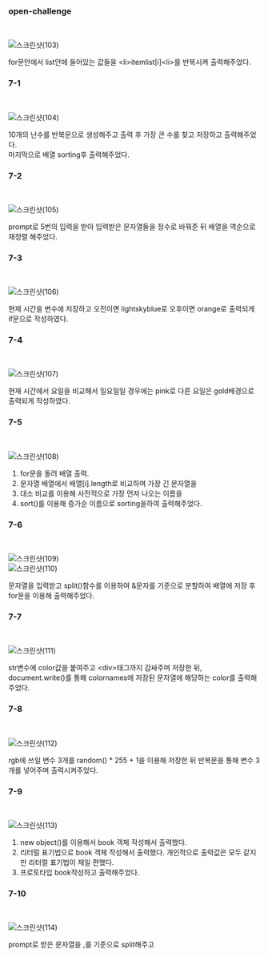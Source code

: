 <h3>open-challenge</h3></br>

![스크린샷(103)](https://github.com/PM950704/Web-Programming/assets/127920204/b1b32c5f-75c3-41fa-abae-2871466efae1)<br>

for문안에서 list안에 들어있는 값들을 &lt;li&gt;itemlist[i]&lt;li&gt;를 반복시켜 출력해주었다.<br>

<h3>7-1</h3></br>

![스크린샷(104)](https://github.com/PM950704/Web-Programming/assets/127920204/f6ced18b-c7ba-431d-a355-7bf4a02ac9cb)<br>

10개의 난수를 반복문으로 생성해주고 출력 후 가장 큰 수를 찾고 저장하고 출력해주었다.<br>
마지막으로 배열 sorting후 출력해주었다.<br>


<h3>7-2</h3></br>

![스크린샷(105)](https://github.com/PM950704/Web-Programming/assets/127920204/5ec81720-0ecb-4159-9ee2-4e8e18f4ea79)<br>

prompt로 5번의 입력을 받아 입력받은 문자열들을 정수로 바꿔준 뒤 배열을 역순으로 재정렬 해주었다.<br>

<h3>7-3</h3></br>

![스크린샷(106)](https://github.com/PM950704/Web-Programming/assets/127920204/3c894145-917d-4b20-bacf-015e4c0e78eb)<br>

현재 시간을 변수에 저장하고 오전이면 lightskyblue로 오후이면 orange로 출력되게 if문으로 작성하였다.<br>

<h3>7-4</h3></br>

![스크린샷(107)](https://github.com/PM950704/Web-Programming/assets/127920204/41854051-64a7-4333-9655-44a3b5048a2d)<br>

현재 시간에서 요일을 비교해서 일요일일 경우에는 pink로 다른 요일은 gold배경으로 출력되게 작성하였다.<br>

<h3>7-5</h3></br>

![스크린샷(108)](https://github.com/PM950704/Web-Programming/assets/127920204/68b8639c-2442-4273-8d6e-2a7191e34069)<br>

1. for문을 돌려 배열 출력.<br>
2. 문자열 배열에서 배열[i].length로 비교하며 가장 긴 문자열을 <br>
3. 대소 비교를 이용해 사전적으로 가장 먼저 나오는 이름을 <br>
4. sort()를 이용해 증가순 이름으로 sorting을하여 출력해주었다. <br>

<h3>7-6</h3></br>

![스크린샷(109)](https://github.com/PM950704/Web-Programming/assets/127920204/927a5bc3-6e75-4c9a-b880-51ac2bc0fc31)<br>
![스크린샷(110)](https://github.com/PM950704/Web-Programming/assets/127920204/75457015-3a79-4b0b-adeb-f9d2cbacc205)<br>

문자열을 입력받고 split()함수를 이용하여 &문자를 기준으로 분할하여 배열에 저장 후 for문을 이용해 출력해주었다.<br>


<h3>7-7</h3></br>

![스크린샷(111)](https://github.com/PM950704/Web-Programming/assets/127920204/a1fcec07-7ca2-4cfe-9547-73c993f6237c)<br>

str변수에 color값을 붙여주고 &lt;div&gt;태그까지 감싸주며 저장한 뒤, document.write()를 통해 colornames에 저장된 문자열에 해당하는 color를 출력해주었다.<br>

<h3>7-8</h3></br>

![스크린샷(112)](https://github.com/PM950704/Web-Programming/assets/127920204/70b29ae5-8073-49ba-ab57-28c251be6f4d)<br>

rgb에 쓰일 변수 3개를 random() * 255 + 1을 이용해 저장한 뒤 반복문을 통해 변수 3개를 넣어주며 출력시켜주었다.<br>

<h3>7-9</h3></br>

![스크린샷(113)](https://github.com/PM950704/Web-Programming/assets/127920204/b7120e91-0a6e-409c-8f62-c80062b12cd4)<br>

1. new object()를 이용해서 book 객체 작성해서 출력했다.
2. 리터럴 표기법으로 book 객체 작성해서 출력했다. 개인적으로 출력값은 모두 같지만 리터럴 표기법이 제일 편했다.
3. 프로토타입 book작성하고 출력해주었다.

<h3>7-10</h3></br>

![스크린샷(114)](https://github.com/PM950704/Web-Programming/assets/127920204/8469be2d-3d1d-41e5-8a3a-948b44f7d20e)<br>

prompt로 받은 문자열을 ,를 기준으로 split해주고   
